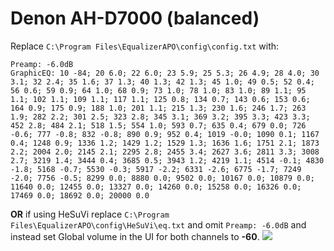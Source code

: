 # Denon AH-D7000 (balanced)
Replace `C:\Program Files\EqualizerAPO\config\config.txt` with:
```
Preamp: -6.0dB
GraphicEQ: 10 -84; 20 6.0; 22 6.0; 23 5.9; 25 5.3; 26 4.9; 28 4.0; 30 3.1; 32 2.4; 35 1.6; 37 1.3; 40 1.3; 42 1.3; 45 1.0; 49 0.5; 52 0.4; 56 0.6; 59 0.9; 64 1.0; 68 0.9; 73 1.0; 78 1.0; 83 1.0; 89 1.1; 95 1.1; 102 1.1; 109 1.1; 117 1.1; 125 0.8; 134 0.7; 143 0.6; 153 0.6; 164 0.9; 175 0.9; 188 1.0; 201 1.1; 215 1.3; 230 1.6; 246 1.7; 263 1.9; 282 2.2; 301 2.5; 323 2.8; 345 3.1; 369 3.2; 395 3.3; 423 3.3; 452 2.8; 484 2.1; 518 1.5; 554 1.0; 593 0.7; 635 0.4; 679 0.0; 726 -0.6; 777 -0.8; 832 -0.8; 890 0.9; 952 0.4; 1019 -0.0; 1090 0.1; 1167 0.4; 1248 0.9; 1336 1.2; 1429 1.2; 1529 1.3; 1636 1.6; 1751 2.1; 1873 2.2; 2004 2.0; 2145 2.1; 2295 2.8; 2455 3.4; 2627 3.6; 2811 3.3; 3008 2.7; 3219 1.4; 3444 0.4; 3685 0.5; 3943 1.2; 4219 1.1; 4514 -0.1; 4830 -1.8; 5168 -0.7; 5530 -0.3; 5917 -2.2; 6331 -2.6; 6775 -1.7; 7249 -2.0; 7756 -0.5; 8299 0.0; 8880 0.0; 9502 0.0; 10167 0.0; 10879 0.0; 11640 0.0; 12455 0.0; 13327 0.0; 14260 0.0; 15258 0.0; 16326 0.0; 17469 0.0; 18692 0.0; 20000 0.0
```
**OR** if using HeSuVi replace `C:\Program Files\EqualizerAPO\config\HeSuVi\eq.txt` and omit `Preamp: -6.0dB` and instead set Global volume in the UI for both channels to **-60**.
![](https://raw.githubusercontent.com/jaakkopasanen/AutoEq/master/results/SBAF-Serious/headphoncecom/onear/Denon%20AH-D7000%20(balanced)/Denon%20AH-D7000%20(balanced).png)